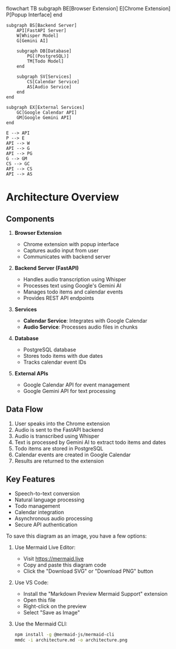 flowchart TB
    subgraph BE[Browser Extension]
        E[Chrome Extension]
        P[Popup Interface]
    end

    subgraph BS[Backend Server]
        API[FastAPI Server]
        W[Whisper Model]
        G[Gemini AI]
        
        subgraph DB[Database]
            PG[(PostgreSQL)]
            TM[Todo Model]
        end
        
        subgraph SV[Services]
            CS[Calendar Service]
            AS[Audio Service]
        end
    end

    subgraph EX[External Services]
        GC[Google Calendar API]
        GM[Google Gemini API]
    end

    E --> API
    P --> E
    API --> W
    API --> G
    API --> PG
    G --> GM
    CS --> GC
    API --> CS
    API --> AS

# Architecture Overview

## Components

1. **Browser Extension**
   - Chrome extension with popup interface
   - Captures audio input from user
   - Communicates with backend server

2. **Backend Server (FastAPI)**
   - Handles audio transcription using Whisper
   - Processes text using Google's Gemini AI
   - Manages todo items and calendar events
   - Provides REST API endpoints

3. **Services**
   - **Calendar Service**: Integrates with Google Calendar
   - **Audio Service**: Processes audio files in chunks

4. **Database**
   - PostgreSQL database
   - Stores todo items with due dates
   - Tracks calendar event IDs

5. **External APIs**
   - Google Calendar API for event management
   - Google Gemini API for text processing

## Data Flow
1. User speaks into the Chrome extension
2. Audio is sent to the FastAPI backend
3. Audio is transcribed using Whisper
4. Text is processed by Gemini AI to extract todo items and dates
5. Todo items are stored in PostgreSQL
6. Calendar events are created in Google Calendar
7. Results are returned to the extension

## Key Features
- Speech-to-text conversion
- Natural language processing
- Todo management
- Calendar integration
- Asynchronous audio processing
- Secure API authentication

To save this diagram as an image, you have a few options:

1. Use Mermaid Live Editor:
   - Visit https://mermaid.live
   - Copy and paste this diagram code
   - Click the "Download SVG" or "Download PNG" button

2. Use VS Code:
   - Install the "Markdown Preview Mermaid Support" extension
   - Open this file
   - Right-click on the preview
   - Select "Save as Image"

3. Use the Mermaid CLI:
   ```bash
   npm install -g @mermaid-js/mermaid-cli
   mmdc -i architecture.md -o architecture.png
   
